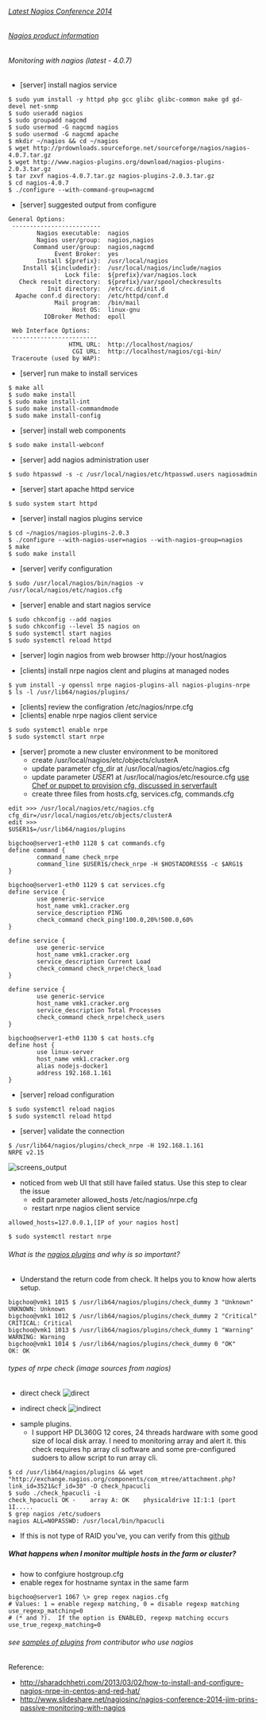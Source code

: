 ###### [Latest Nagios Conference 2014](http://tinyurl.com/km8pezb)
###### [Nagios product information](http://www.nagios.com/handouts/)
###### Monitoring with nagios (latest - 4.0.7)
* [server] install nagios service
```
$ sudo yum install -y httpd php gcc glibc glibc-common make gd gd-devel net-snmp 
$ sudo useradd nagios
$ sudo groupadd nagcmd
$ sudo usermod -G nagcmd nagios
$ sudo usermod -G nagcmd apache
$ mkdir ~/nagios && cd ~/nagios
$ wget http://prdownloads.sourceforge.net/sourceforge/nagios/nagios-4.0.7.tar.gz 
$ wget http://www.nagios-plugins.org/download/nagios-plugins-2.0.3.tar.gz 
$ tar zxvf nagios-4.0.7.tar.gz nagios-plugins-2.0.3.tar.gz
$ cd nagios-4.0.7
$ ./configure --with-command-group=nagcmd
```
* [server] suggested output from configure
```
General Options:
 -------------------------
        Nagios executable:  nagios
        Nagios user/group:  nagios,nagios
       Command user/group:  nagios,nagcmd
             Event Broker:  yes
        Install ${prefix}:  /usr/local/nagios
    Install ${includedir}:  /usr/local/nagios/include/nagios
                Lock file:  ${prefix}/var/nagios.lock
   Check result directory:  ${prefix}/var/spool/checkresults
           Init directory:  /etc/rc.d/init.d
  Apache conf.d directory:  /etc/httpd/conf.d
             Mail program:  /bin/mail
                  Host OS:  linux-gnu
          IOBroker Method:  epoll

 Web Interface Options:
 ------------------------
                 HTML URL:  http://localhost/nagios/
                  CGI URL:  http://localhost/nagios/cgi-bin/
 Traceroute (used by WAP):
```
* [server] run make to install services 
```
$ make all
$ sudo make install
$ sudo make install-int
$ sudo make install-commandmode
$ sudo make install-config
```
* [server] install web components
```
$ sudo make install-webconf
```
* [server] add nagios administration user
```
$ sudo htpasswd -s -c /usr/local/nagios/etc/htpasswd.users nagiosadmin
```
* [server] start apache httpd service
```
$ sudo system start httpd
```
* [server] install nagios plugins service
```
$ cd ~/nagios/nagios-plugins-2.0.3
$ ./configure --with-nagios-user=nagios --with-nagios-group=nagios
$ make
$ sudo make install
```
* [server] verify configuration
```
$ sudo /usr/local/nagios/bin/nagios -v /usr/local/nagios/etc/nagios.cfg
```
* [server] enable and start nagios service
```
$ sudo chkconfig --add nagios
$ sudo chkconfig --level 35 nagios on
$ sudo systemctl start nagios
$ sudo systemctl reload httpd
```
* [server] login nagios from web browser http://your host/nagios

* [clients] install nrpe nagios clent and plugins at managed nodes
```
$ yum install -y openssl nrpe nagios-plugins-all nagios-plugins-nrpe
$ ls -l /usr/lib64/nagios/plugins/
```
* [clients] review the configration /etc/nagios/nrpe.cfg
* [clients] enable nrpe nagios client service
```
$ sudo systemctl enable nrpe
$ sudo systemctl start nrpe
```
* [server] promote a new cluster environment to be monitored
  - create /usr/local/nagios/etc/objects/clusterA
  - update parameter cfg_dir at /usr/local/nagios/etc/nagios.cfg
  - update parameter $USER1$ at /usr/local/nagios/etc/resource.cfg [use Chef or puppet to provision cfg, discussed in serverfault](http://serverfault.com/questions/335984/nrpe-and-the-user1-variable)
  - create three files from hosts.cfg, services.cfg, commands.cfg
```
edit >>> /usr/local/nagios/etc/nagios.cfg
cfg_dir=/usr/local/nagios/etc/objects/clusterA
edit >>> 
$USER1$=/usr/lib64/nagios/plugins

bigchoo@server1-eth0 1128 $ cat commands.cfg
define command {
        command_name check_nrpe
        command_line $USER1$/check_nrpe -H $HOSTADDRESS$ -c $ARG1$
}

bigchoo@server1-eth0 1129 $ cat services.cfg
define service {
        use generic-service
        host_name vmk1.cracker.org
        service_description PING
        check_command check_ping!100.0,20%!500.0,60%
}

define service {
        use generic-service
        host_name vmk1.cracker.org
        service_description Current Load
        check_command check_nrpe!check_load
}

define service {
        use generic-service
        host_name vmk1.cracker.org
        service_description Total Processes
        check_command check_nrpe!check_users
}

bigchoo@server1-eth0 1130 $ cat hosts.cfg
define host {
        use linux-server
        host_name vmk1.cracker.org
        alias nodejs-docker1
        address 192.168.1.161
}
```
* [server] reload configuration
```
$ sudo systemctl reload nagios
$ sudo systemctl reload httpd
```
* [server] validate the connection
```
$ /usr/lib64/nagios/plugins/check_nrpe -H 192.168.1.161
NRPE v2.15
```
![screens_output](https://github.com/boonchu/opslab/blob/master/monitoring/nagios/services_page.png)
* noticed from web UI that still have failed status. Use this step to clear the issue
  - edit parameter allowed_hosts /etc/nagios/nrpe.cfg 
  - restart nrpe nagios client service
```
allowed_hosts=127.0.0.1,[IP of your nagios host]

$ sudo systemctl restart nrpe
```

###### What is the [nagios plugins](http://nagios-plugins.org/documentation/) and why is so important?
* Understand the return code from check. It helps you to know how alerts setup.
```
bigchoo@vmk1 1015 $ /usr/lib64/nagios/plugins/check_dummy 3 "Unknown"
UNKNOWN: Unknown
bigchoo@vmk1 1012 $ /usr/lib64/nagios/plugins/check_dummy 2 "Critical"
CRITICAL: Critical
bigchoo@vmk1 1013 $ /usr/lib64/nagios/plugins/check_dummy 1 "Warning"
WARNING: Warning
bigchoo@vmk1 1014 $ /usr/lib64/nagios/plugins/check_dummy 0 "OK"
OK: OK
```
###### types of nrpe check (image sources from nagios)
  - direct check
![direct](https://github.com/boonchu/opslab/blob/master/monitoring/nagios/direct_nrpe.png)

  - indirect check
![indirect](https://github.com/boonchu/opslab/blob/master/monitoring/nagios/indirect_nrpe.png)
* sample plugins. 
  - I support HP DL360G 12 cores, 24 threads hardware with
some good size of local disk array. I need to monitoring array and alert it. this check requires
hp array cli software and some pre-configured sudoers to allow script to run array cli.

```
$ cd /usr/lib64/nagios/plugins && wget "http://exchange.nagios.org/components/com_mtree/attachment.php?link_id=3521&cf_id=30" -O check_hpacucli
$ sudo ./check_hpacucli -i
check_hpacucli OK -    array A: OK    physicaldrive 1I:1:1 (port 1I.....
$ grep nagios /etc/sudoers
nagios ALL=NOPASSWD: /usr/local/bin/hpacucli
```
  - If this is not type of RAID you've, you can verify from this [github](https://github.com/glensc/nagios-plugin-check_raid/blob/master/README.md)

##### What happens when I monitor multiple hosts in the farm or cluster?
* how to confgiure hostgroup.cfg
* enable regex for hostname syntax in the same farm
```
bigchoo@server1 1067 \> grep regex nagios.cfg
# Values: 1 = enable regexp matching, 0 = disable regexp matching
use_regexp_matching=0
# (* and ?).  If the option is ENABLED, regexp matching occurs
use_true_regexp_matching=0
```

###### see [samples of plugins](https://github.com/harisekhon/nagios-plugins) from contributor who use nagios 

Reference:
- http://sharadchhetri.com/2013/03/02/how-to-install-and-configure-nagios-nrpe-in-centos-and-red-hat/
- http://www.slideshare.net/nagiosinc/nagios-conference-2014-jim-prins-passive-monitoring-with-nagios

